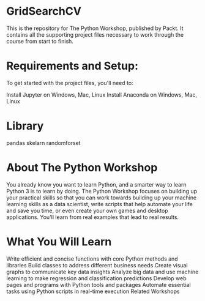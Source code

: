 # GridSearchCV

This is the repository for The Python Workshop, published by Packt. It contains all the supporting project files necessary to work through the course from start to finish.

# Requirements and Setup:

To get started with the project files, you'll need to:

Install Jupyter on Windows, Mac, Linux
Install Anaconda on Windows, Mac, Linux
# Library
pandas
skelarn 
randomforset




# About The Python Workshop
You already know you want to learn Python, and a smarter way to learn Python 3 is to learn by doing. The Python Workshop focuses on building up your practical skills so that you can work towards building up your machine learning skills as a data scientist, write scripts that help automate your life and save you time, or even create your own games and desktop applications. You'll learn from real examples that lead to real results.

# What You Will Learn
Write efficient and concise functions with core Python methods and libraries
Build classes to address different business needs
Create visual graphs to communicate key data insights
Analyze big data and use machine learning to make regression and classification predictions
Develop web pages and programs with Python tools and packages
Automate essential tasks using Python scripts in real-time execution
Related Workshops
